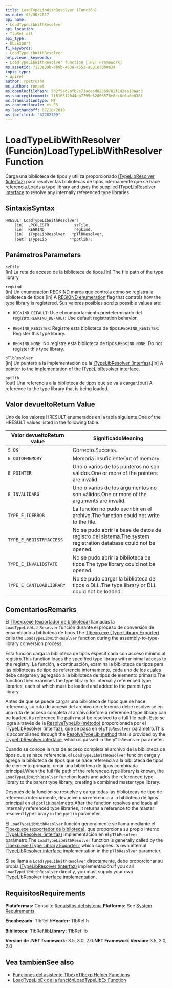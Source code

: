```yaml
---
title: LoadTypeLibWithResolver (Función)
ms.date: 03/30/2017
api_name:
- LoadTypeLibWithResolver
api_location:
- TlbRef.dll
api_type:
- DLLExport
f1_keywords:
- LoadTypeLibWithResolver
helpviewer_keywords:
- LoadTypeLibWithResolver function [.NET Framework]
ms.assetid: 7123a89b-eb9b-463a-a552-a081e33b0a3a
topic_type:
- apiref
author: rpetrusha
ms.author: ronpet
ms.openlocfilehash: 5d2f5ad2afb2e73acead82369782f142aa10aac3
ms.sourcegitcommit: 7f616512044ab7795e32806578e8dc0c6a0e038f
ms.translationtype: MT
ms.contentlocale: es-ES
ms.lasthandoff: 07/10/2019
ms.locfileid: "67782709"
---
```

# <a name="loadtypelibwithresolver-function"></a><span data-ttu-id="d9dee-102">LoadTypeLibWithResolver (Función)</span><span class="sxs-lookup"><span data-stu-id="d9dee-102">LoadTypeLibWithResolver Function</span></span>
<span data-ttu-id="d9dee-103">Carga una biblioteca de tipos y utiliza proporcionado [ITypeLibResolver (interfaz)](../../../../docs/framework/unmanaged-api/tlbexp/itypelibresolver-interface.md) para resolver las bibliotecas de tipos internamente que se hace referencia.</span><span class="sxs-lookup"><span data-stu-id="d9dee-103">Loads a type library and uses the supplied [ITypeLibResolver interface](../../../../docs/framework/unmanaged-api/tlbexp/itypelibresolver-interface.md) to resolve any internally referenced type libraries.</span></span>  
  
## <a name="syntax"></a><span data-ttu-id="d9dee-104">Sintaxis</span><span class="sxs-lookup"><span data-stu-id="d9dee-104">Syntax</span></span>  
  
```cpp  
HRESULT LoadTypeLibWithResolver(  
    [in]  LPCOLESTR           szFile,  
    [in]  REGKIND             regkind,  
    [in]  ITypeLibResolver   *pTlbResolver,  
    [out] ITypeLib          **pptlib);  
```  
  
## <a name="parameters"></a><span data-ttu-id="d9dee-105">Parámetros</span><span class="sxs-lookup"><span data-stu-id="d9dee-105">Parameters</span></span>  
 `szFile`  
 <span data-ttu-id="d9dee-106">[in] La ruta de acceso de la biblioteca de tipos.</span><span class="sxs-lookup"><span data-stu-id="d9dee-106">[in] The file path of the type library.</span></span>  
  
 `regkind`  
 <span data-ttu-id="d9dee-107">[in] Un [enumeración REGKIND](https://docs.microsoft.com/previous-versions/windows/desktop/api/oleauto/ne-oleauto-tagregkind) marca que controla cómo se registra la biblioteca de tipos.</span><span class="sxs-lookup"><span data-stu-id="d9dee-107">[in] A [REGKIND enumeration](https://docs.microsoft.com/previous-versions/windows/desktop/api/oleauto/ne-oleauto-tagregkind) flag that controls how the type library is registered.</span></span> <span data-ttu-id="d9dee-108">Sus valores posibles son:</span><span class="sxs-lookup"><span data-stu-id="d9dee-108">Its possible values are:</span></span>  
  
- <span data-ttu-id="d9dee-109">`REGKIND_DEFAULT`: Use el comportamiento predeterminado del registro.</span><span class="sxs-lookup"><span data-stu-id="d9dee-109">`REGKIND_DEFAULT`: Use default registration behavior.</span></span>  
  
- <span data-ttu-id="d9dee-110">`REGKIND_REGISTER`: Registre esta biblioteca de tipos.</span><span class="sxs-lookup"><span data-stu-id="d9dee-110">`REGKIND_REGISTER`: Register this type library.</span></span>  
  
- <span data-ttu-id="d9dee-111">`REGKIND_NONE`: No registre esta biblioteca de tipos.</span><span class="sxs-lookup"><span data-stu-id="d9dee-111">`REGKIND_NONE`: Do not register this type library.</span></span>  
  
 `pTlbResolver`  
 <span data-ttu-id="d9dee-112">[in] Un puntero a la implementación de la [ITypeLibResolver (interfaz)](../../../../docs/framework/unmanaged-api/tlbexp/itypelibresolver-interface.md).</span><span class="sxs-lookup"><span data-stu-id="d9dee-112">[in] A pointer to the implementation of the [ITypeLibResolver interface](../../../../docs/framework/unmanaged-api/tlbexp/itypelibresolver-interface.md).</span></span>  
  
 `pptlib`  
 <span data-ttu-id="d9dee-113">[out] Una referencia a la biblioteca de tipos que se va a cargar.</span><span class="sxs-lookup"><span data-stu-id="d9dee-113">[out] A reference to the type library that is being loaded.</span></span>  
  
## <a name="return-value"></a><span data-ttu-id="d9dee-114">Valor devuelto</span><span class="sxs-lookup"><span data-stu-id="d9dee-114">Return Value</span></span>  
 <span data-ttu-id="d9dee-115">Uno de los valores HRESULT enumerados en la tabla siguiente.</span><span class="sxs-lookup"><span data-stu-id="d9dee-115">One of the HRESULT values listed in the following table.</span></span>  
  
|<span data-ttu-id="d9dee-116">Valor devuelto</span><span class="sxs-lookup"><span data-stu-id="d9dee-116">Return value</span></span>|<span data-ttu-id="d9dee-117">Significado</span><span class="sxs-lookup"><span data-stu-id="d9dee-117">Meaning</span></span>|  
|------------------|-------------|  
|`S_OK`|<span data-ttu-id="d9dee-118">Correcto.</span><span class="sxs-lookup"><span data-stu-id="d9dee-118">Success.</span></span>|  
|`E_OUTOFMEMORY`|<span data-ttu-id="d9dee-119">Memoria insuficiente</span><span class="sxs-lookup"><span data-stu-id="d9dee-119">Out of memory.</span></span>|  
|`E_POINTER`|<span data-ttu-id="d9dee-120">Uno o varios de los punteros no son válidos.</span><span class="sxs-lookup"><span data-stu-id="d9dee-120">One or more of the pointers are invalid.</span></span>|  
|`E_INVALIDARG`|<span data-ttu-id="d9dee-121">Uno o varios de los argumentos no son válidos.</span><span class="sxs-lookup"><span data-stu-id="d9dee-121">One or more of the arguments are invalid.</span></span>|  
|`TYPE_E_IOERROR`|<span data-ttu-id="d9dee-122">La función no pudo escribir en el archivo.</span><span class="sxs-lookup"><span data-stu-id="d9dee-122">The function could not write to the file.</span></span>|  
|`TYPE_E_REGISTRYACCESS`|<span data-ttu-id="d9dee-123">No se pudo abrir la base de datos de registro del sistema.</span><span class="sxs-lookup"><span data-stu-id="d9dee-123">The system registration database could not be opened.</span></span>|  
|`TYPE_E_INVALIDSTATE`|<span data-ttu-id="d9dee-124">No se pudo abrir la biblioteca de tipos.</span><span class="sxs-lookup"><span data-stu-id="d9dee-124">The type library could not be opened.</span></span>|  
|`TYPE_E_CANTLOADLIBRARY`|<span data-ttu-id="d9dee-125">No se pudo cargar la biblioteca de tipos o DLL.</span><span class="sxs-lookup"><span data-stu-id="d9dee-125">The type library or DLL could not be loaded.</span></span>|  
  
## <a name="remarks"></a><span data-ttu-id="d9dee-126">Comentarios</span><span class="sxs-lookup"><span data-stu-id="d9dee-126">Remarks</span></span>  
 <span data-ttu-id="d9dee-127">El [Tlbexp.exe (exportador de biblioteca)](../../../../docs/framework/tools/tlbexp-exe-type-library-exporter.md) llamadas la `LoadTypeLibWithResolver` función durante el proceso de conversión de ensamblado a biblioteca de tipos.</span><span class="sxs-lookup"><span data-stu-id="d9dee-127">The [Tlbexp.exe (Type Library Exporter)](../../../../docs/framework/tools/tlbexp-exe-type-library-exporter.md) calls the `LoadTypeLibWithResolver` function during the assembly-to-type-library conversion process.</span></span>  
  
 <span data-ttu-id="d9dee-128">Esta función carga la biblioteca de tipos especificada con acceso mínimo al registro.</span><span class="sxs-lookup"><span data-stu-id="d9dee-128">This function loads the specified type library with minimal access to the registry.</span></span> <span data-ttu-id="d9dee-129">La función, a continuación, examina la biblioteca de tipos para las bibliotecas de tipo de referencia internamente, cada uno de los cuales debe cargarse y agregado a la biblioteca de tipos de elemento primario.</span><span class="sxs-lookup"><span data-stu-id="d9dee-129">The function then examines the type library for internally referenced type libraries, each of which must be loaded and added to the parent type library.</span></span>  
  
 <span data-ttu-id="d9dee-130">Antes de que se puede cargar una biblioteca de tipos que se hace referencia, su ruta de acceso del archivo de referencia debe resolverse en una ruta de acceso completa al archivo.</span><span class="sxs-lookup"><span data-stu-id="d9dee-130">Before a referenced type library can be loaded, its reference file path must be resolved to a full file path.</span></span> <span data-ttu-id="d9dee-131">Esto se logra a través de la [ResolveTypeLib (método)](../../../../docs/framework/unmanaged-api/tlbexp/resolvetypelib-method.md) proporcionada por el [ITypeLibResolver (interfaz)](../../../../docs/framework/unmanaged-api/tlbexp/itypelibresolver-interface.md), que se pasa en el `pTlbResolver` parámetro.</span><span class="sxs-lookup"><span data-stu-id="d9dee-131">This is accomplished through the [ResolveTypeLib method](../../../../docs/framework/unmanaged-api/tlbexp/resolvetypelib-method.md) that is provided by the [ITypeLibResolver interface](../../../../docs/framework/unmanaged-api/tlbexp/itypelibresolver-interface.md), which is passed in the `pTlbResolver` parameter.</span></span>  
  
 <span data-ttu-id="d9dee-132">Cuando se conoce la ruta de acceso completa al archivo de la biblioteca de tipos que se hace referencia, el `LoadTypeLibWithResolver` función carga y agrega la biblioteca de tipos que se hace referencia a la biblioteca de tipos de elemento primario, crear una biblioteca de tipos combinada principal.</span><span class="sxs-lookup"><span data-stu-id="d9dee-132">When the full file path of the referenced type library is known, the `LoadTypeLibWithResolver` function loads and adds the referenced type library to the parent type library, creating a combined master type library.</span></span>  
  
 <span data-ttu-id="d9dee-133">Después de la función se resuelve y carga todas las bibliotecas de tipo de referencia internamente, devuelve una referencia a la biblioteca de tipos principal en el `pptlib` parámetro.</span><span class="sxs-lookup"><span data-stu-id="d9dee-133">After the function resolves and loads all internally referenced type libraries, it returns a reference to the master resolved type library in the `pptlib` parameter.</span></span>  
  
 <span data-ttu-id="d9dee-134">El `LoadTypeLibWithResolver` función generalmente se llama mediante el [Tlbexp.exe (exportador de biblioteca)](../../../../docs/framework/tools/tlbexp-exe-type-library-exporter.md), que proporciona su propio interno [ITypeLibResolver (interfaz)](../../../../docs/framework/unmanaged-api/tlbexp/itypelibresolver-interface.md) implementación en el `pTlbResolver` parámetro.</span><span class="sxs-lookup"><span data-stu-id="d9dee-134">The `LoadTypeLibWithResolver` function is generally called by the [Tlbexp.exe (Type Library Exporter)](../../../../docs/framework/tools/tlbexp-exe-type-library-exporter.md), which supplies its own internal [ITypeLibResolver interface](../../../../docs/framework/unmanaged-api/tlbexp/itypelibresolver-interface.md) implementation in the `pTlbResolver` parameter.</span></span>  
  
 <span data-ttu-id="d9dee-135">Si se llama a `LoadTypeLibWithResolver` directamente, debe proporcionar su propia [ITypeLibResolver (interfaz)](../../../../docs/framework/unmanaged-api/tlbexp/itypelibresolver-interface.md) implementación.</span><span class="sxs-lookup"><span data-stu-id="d9dee-135">If you call `LoadTypeLibWithResolver` directly, you must supply your own [ITypeLibResolver interface](../../../../docs/framework/unmanaged-api/tlbexp/itypelibresolver-interface.md) implementation.</span></span>  
  
## <a name="requirements"></a><span data-ttu-id="d9dee-136">Requisitos</span><span class="sxs-lookup"><span data-stu-id="d9dee-136">Requirements</span></span>  
 <span data-ttu-id="d9dee-137">**Plataformas:** Consulte [Requisitos del sistema](../../../../docs/framework/get-started/system-requirements.md).</span><span class="sxs-lookup"><span data-stu-id="d9dee-137">**Platforms:** See [System Requirements](../../../../docs/framework/get-started/system-requirements.md).</span></span>  
  
 <span data-ttu-id="d9dee-138">**Encabezado**: TlbRef.h</span><span class="sxs-lookup"><span data-stu-id="d9dee-138">**Header:** TlbRef.h</span></span>  
  
 <span data-ttu-id="d9dee-139">**Biblioteca:** TlbRef.lib</span><span class="sxs-lookup"><span data-stu-id="d9dee-139">**Library:** TlbRef.lib</span></span>  
  
 <span data-ttu-id="d9dee-140">**Versión de .NET framework:** 3.5, 3.0, 2.0</span><span class="sxs-lookup"><span data-stu-id="d9dee-140">**.NET Framework Version:** 3.5, 3.0, 2.0</span></span>  
  
## <a name="see-also"></a><span data-ttu-id="d9dee-141">Vea también</span><span class="sxs-lookup"><span data-stu-id="d9dee-141">See also</span></span>

- [<span data-ttu-id="d9dee-142">Funciones del asistente Tlbexp</span><span class="sxs-lookup"><span data-stu-id="d9dee-142">Tlbexp Helper Functions</span></span>](../../../../docs/framework/unmanaged-api/tlbexp/index.md)
- [<span data-ttu-id="d9dee-143">LoadTypeLibEx de la función</span><span class="sxs-lookup"><span data-stu-id="d9dee-143">LoadTypeLibEx Function</span></span>](https://docs.microsoft.com/previous-versions/windows/desktop/api/oleauto/nf-oleauto-loadtypelibex)
